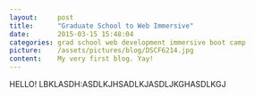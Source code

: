 ```yaml
---
layout:     post
title:      "Graduate School to Web Immersive"
date:       2015-03-15 15:48:04
categories: grad school web development immersive boot camp
picture:    /assets/pictures/blog/DSCF6214.jpg
content:    My very first blog. Yay!
---
```



HELLO!  LBKLASDH:ASDLKJHSADLKJASDLJKGHASDLKGJ

